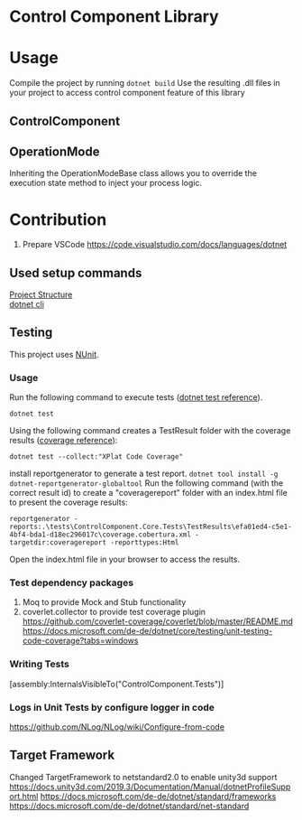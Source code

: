 # Control Component Library 

# Usage
Compile the project by running `dotnet build`
Use the resulting .dll files in your project to access control component feature of this library

## ControlComponent

## OperationMode
Inheriting the OperationModeBase class allows you to override the execution state method to inject your process logic.

# Contribution
1. Prepare VSCode https://code.visualstudio.com/docs/languages/dotnet

## Used setup commands
[Project Structure](https://docs.microsoft.com/de-de/dotnet/core/porting/project-structure)  
[dotnet cli](https://docs.microsoft.com/de-de/dotnet/core/tools/dotnet-new)


## Testing
This project uses [NUnit](https://nunit.org/).

### Usage
Run the following command to execute tests ([dotnet test reference](https://docs.microsoft.com/de-de/dotnet/core/tools/dotnet-test)).
```
dotnet test
```

Using the following command creates a TestResult folder with the coverage results ([coverage reference](https://docs.microsoft.com/de-de/dotnet/core/testing/unit-testing-code-coverage?tabs=windows#integrate-with-net-test)):  
```
dotnet test --collect:"XPlat Code Coverage"
```

install reportgenerator to generate a test report. `dotnet tool install -g dotnet-reportgenerator-globaltool`
Run the following command (with the correct result id) to create a "coveragereport" folder with an index.html file to present the coverage results:
```
reportgenerator -reports:.\tests\ControlComponent.Core.Tests\TestResults\efa01ed4-c5e1-4bf4-bda1-d18ec296017c\coverage.cobertura.xml -targetdir:coveragereport -reporttypes:Html
```

Open the index.html file in your browser to access the results.

### Test dependency packages
1. Moq to provide Mock and Stub functionality
2. coverlet.collector to provide test coverage plugin
https://github.com/coverlet-coverage/coverlet/blob/master/README.md
https://docs.microsoft.com/de-de/dotnet/core/testing/unit-testing-code-coverage?tabs=windows

### Writing Tests
[assembly:InternalsVisibleTo("ControlComponent.Tests")]

### Logs in Unit Tests by configure logger in code
https://github.com/NLog/NLog/wiki/Configure-from-code

## Target Framework
Changed TargetFramework to netstandard2.0 to enable unity3d support
https://docs.unity3d.com/2019.3/Documentation/Manual/dotnetProfileSupport.html
https://docs.microsoft.com/de-de/dotnet/standard/frameworks
https://docs.microsoft.com/de-de/dotnet/standard/net-standard


